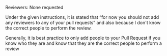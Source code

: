 Reviewers:
 None requested 

Under the given instructions, it is  stated that “for now you should not add any reviewers to any of your pull requests” and also because I don't know the correct people to perform the review.

Generally, it is best practice to only add people to your Pull Request if you know who they are and know that they are the correct people to perform a review


